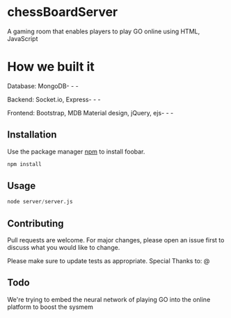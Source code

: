 # chessBoardServer

A gaming room that enables players to play GO online using HTML, JavaScript

# How we built it

Database: MongoDB- - -

Backend: Socket.io, Express- - -

Frontend: Bootstrap, MDB Material design, jQuery, ejs- - -


## Installation

Use the package manager [npm](https://www.npmjs.com/) to install foobar.

```bash
npm install
```

## Usage

```python
node server/server.js

```

## Contributing
Pull requests are welcome. For major changes, please open an issue first to discuss what you would like to change.

Please make sure to update tests as appropriate.
Special Thanks to: @

## Todo

We're trying to embed the neural network of playing GO into the online platform to boost the sysmem
